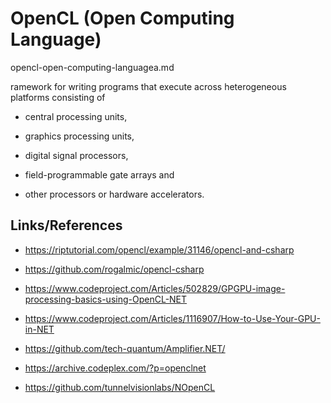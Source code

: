 # OpenCL (Open Computing Language)

opencl-open-computing-languagea.md

ramework for writing programs that execute across heterogeneous platforms consisting of 

*   central processing units, 

*   graphics processing units, 

*   digital signal processors, 

*   field-programmable gate arrays and 

*   other processors or hardware accelerators.


## Links/References

*   https://riptutorial.com/opencl/example/31146/opencl-and-csharp

*   https://github.com/rogalmic/opencl-csharp

*   https://www.codeproject.com/Articles/502829/GPGPU-image-processing-basics-using-OpenCL-NET

*   https://www.codeproject.com/Articles/1116907/How-to-Use-Your-GPU-in-NET

*   https://github.com/tech-quantum/Amplifier.NET/

*   https://archive.codeplex.com/?p=openclnet

*   https://github.com/tunnelvisionlabs/NOpenCL

